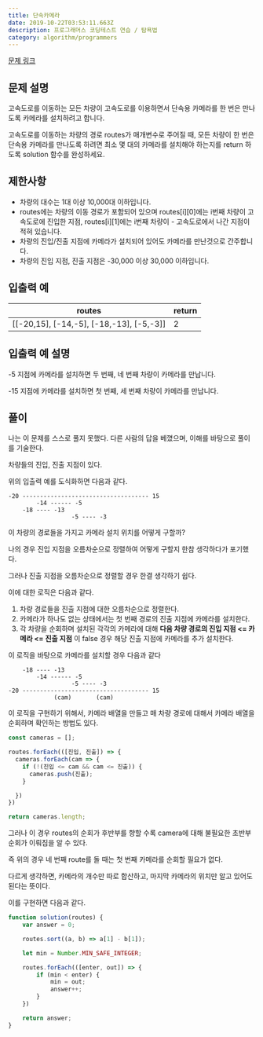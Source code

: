 ```yaml
---
title: 단속카메라
date: 2019-10-22T03:53:11.663Z
description: 프로그래머스 코딩테스트 연습 / 탐욕법
category: algorithm/programmers
---
```


[문제 링크](https://programmers.co.kr/learn/courses/30/lessons/42884)

## 문제 설명

고속도로를 이동하는 모든 차량이 고속도로를 이용하면서 단속용 카메라를 한 번은 만나도록 카메라를 설치하려고 합니다.

고속도로를 이동하는 차량의 경로 routes가 매개변수로 주어질 때, 모든 차량이 한 번은 단속용 카메라를 만나도록 하려면 최소 몇 대의 카메라를 설치해야 하는지를 return 하도록 solution 함수를 완성하세요.

## 제한사항

- 차량의 대수는 1대 이상 10,000대 이하입니다.
- routes에는 차량의 이동 경로가 포함되어 있으며 routes[i][0]에는 i번째 차량이 고속도로에 진입한 지점, routes[i][1]에는 i번째 차량이 - 고속도로에서 나간 지점이 적혀 있습니다.
- 차량의 진입/진출 지점에 카메라가 설치되어 있어도 카메라를 만난것으로 간주합니다.
- 차량의 진입 지점, 진출 지점은 -30,000 이상 30,000 이하입니다.

## 입출력 예

|routes|return|
|-|-|
|[[-20,15], [-14,-5], [-18,-13], [-5,-3]]|2|

## 입출력 예 설명

-5 지점에 카메라를 설치하면 두 번째, 네 번째 차량이 카메라를 만납니다.

-15 지점에 카메라를 설치하면 첫 번째, 세 번째 차량이 카메라를 만납니다.

## 풀이

나는 이 문제를 스스로 풀지 못했다. 다른 사람의 답을 베꼈으며, 이해를 바탕으로 풀이를 기술한다.

차량들의 진입, 진출 지점이 있다.

위의 입출력 예를 도식화하면 다음과 같다.

```text
-20 ------------------------------------ 15
        -14 ------ -5
    -18 ---- -13
                  -5 ---- -3
```

이 차량의 경로들을 가지고 카메라 설치 위치를 어떻게 구할까?

나의 경우 진입 지점을 오름차순으로 정렬하여 어떻게 구할지 한참 생각하다가 포기했다.

그러나 진출 지점을 오름차순으로 정렬할 경우 한결 생각하기 쉽다.

이에 대한 로직은 다음과 같다.

1. 차량 경로들을 진출 지점에 대한 오름차순으로 정렬한다.
2. 카메라가 하나도 없는 상태에서는 첫 번째 경로의 진출 지점에 카메라를 설치한다.
3. 각 차량을 순회하며 설치된 각각의 카메라에 대해 **다음 차량 경로의 진입 지점 <= 카메라 <= 진출 지점** 이 false 경우 해당 진출 지점에 카메라를 추가 설치한다.

이 로직을 바탕으로 카메라를 설치할 경우 다음과 같다

```text
    -18 ---- -13
        -14 ------ -5
                  -5 ---- -3
-20 ------------------------------------ 15
             (cam)       (cam)
```

이 로직을 구현하기 위해서, 카메라 배열을 만들고 매 차량 경로에 대해서 카메라 배열을 순회하며 확인하는 방법도 있다.

```javascript
const cameras = [];

routes.forEach(([진입, 진출]) => {
  cameras.forEach(cam => {
    if (!(진입 <= cam && cam <= 진출)) {
      cameras.push(진출);
    }

  })
})

return cameras.length;
```

그러나 이 경우 routes의 순회가 후반부를 향할 수록 camera에 대해 불필요한 초반부 순회가 이뤄짐을 알 수 있다.

즉 위의 경우 네 번째 route를 돌 때는 첫 번째 카메라를 순회할 필요가 없다.

다르게 생각하면, 카메라의 개수만 따로 합산하고, 마지막 카메라의 위치만 알고 있어도 된다는 뜻이다.

이를 구현하면 다음과 같다.

```javascript
function solution(routes) {
    var answer = 0;

    routes.sort((a, b) => a[1] - b[1]);

    let min = Number.MIN_SAFE_INTEGER;

    routes.forEach(([enter, out]) => {
        if (min < enter) {
            min = out;
            answer++;
        }
    })

    return answer;
}
```

